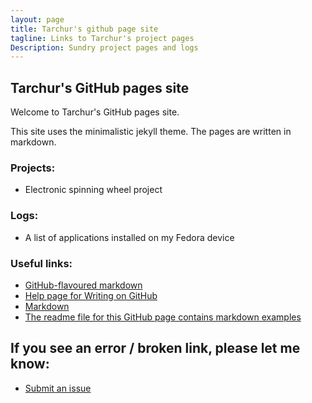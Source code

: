 ```yaml
---
layout: page
title: Tarchur's github page site
tagline: Links to Tarchur's project pages
Description: Sundry project pages and logs
---
```

## Tarchur's GitHub pages site

Welcome to Tarchur's GitHub pages site.

This site uses the minimalistic jekyll theme. The pages are written in markdown.

### Projects:
- Electronic spinning wheel project

### Logs:
- A list of applications installed on my Fedora device

### Useful links:
- [GitHub-flavoured markdown](https://help.github.com/articles/basic-writing-and-formatting-syntax/)
- [Help page for Writing on GitHub](https://help.github.com/categories/writing-on-github) 
- [Markdown](https://daringfireball.net/projects/markdown/syntax)
- [The readme file for this GitHub page contains markdown examples](https://www.github.com/tarchur/tarchur.github.io/README)

## If you see an error / broken link, please let me know:
- [Submit an issue](https://github.com/tarchur/tarchur.github.io/issues)
